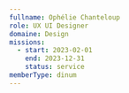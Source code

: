 ```yaml
---
fullname: Ophélie Chanteloup
role: UX UI Designer
domaine: Design
missions:
  - start: 2023-02-01
    end: 2023-12-31
    status: service
memberType: dinum
---
```


